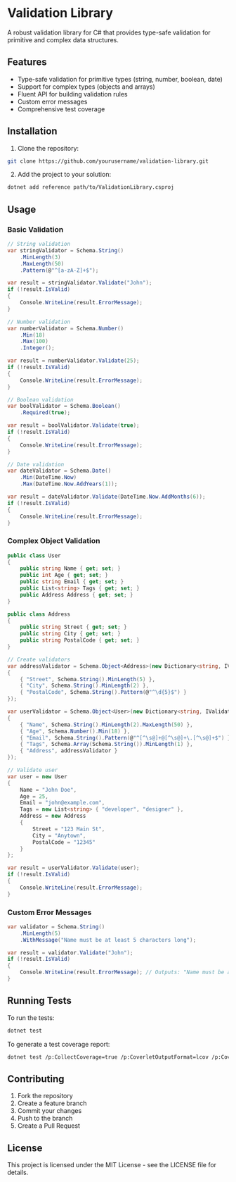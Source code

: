 # Validation Library

A robust validation library for C# that provides type-safe validation for primitive and complex data structures.

## Features

- Type-safe validation for primitive types (string, number, boolean, date)
- Support for complex types (objects and arrays)
- Fluent API for building validation rules
- Custom error messages
- Comprehensive test coverage

## Installation

1. Clone the repository:
```bash
git clone https://github.com/yourusername/validation-library.git
```

2. Add the project to your solution:
```bash
dotnet add reference path/to/ValidationLibrary.csproj
```

## Usage

### Basic Validation

```csharp
// String validation
var stringValidator = Schema.String()
    .MinLength(3)
    .MaxLength(50)
    .Pattern(@"^[a-zA-Z]+$");

var result = stringValidator.Validate("John");
if (!result.IsValid)
{
    Console.WriteLine(result.ErrorMessage);
}

// Number validation
var numberValidator = Schema.Number()
    .Min(18)
    .Max(100)
    .Integer();

var result = numberValidator.Validate(25);
if (!result.IsValid)
{
    Console.WriteLine(result.ErrorMessage);
}

// Boolean validation
var boolValidator = Schema.Boolean()
    .Required(true);

var result = boolValidator.Validate(true);
if (!result.IsValid)
{
    Console.WriteLine(result.ErrorMessage);
}

// Date validation
var dateValidator = Schema.Date()
    .Min(DateTime.Now)
    .Max(DateTime.Now.AddYears(1));

var result = dateValidator.Validate(DateTime.Now.AddMonths(6));
if (!result.IsValid)
{
    Console.WriteLine(result.ErrorMessage);
}
```

### Complex Object Validation

```csharp
public class User
{
    public string Name { get; set; }
    public int Age { get; set; }
    public string Email { get; set; }
    public List<string> Tags { get; set; }
    public Address Address { get; set; }
}

public class Address
{
    public string Street { get; set; }
    public string City { get; set; }
    public string PostalCode { get; set; }
}

// Create validators
var addressValidator = Schema.Object<Address>(new Dictionary<string, IValidator<object>>
{
    { "Street", Schema.String().MinLength(5) },
    { "City", Schema.String().MinLength(2) },
    { "PostalCode", Schema.String().Pattern(@"^\d{5}$") }
});

var userValidator = Schema.Object<User>(new Dictionary<string, IValidator<object>>
{
    { "Name", Schema.String().MinLength(2).MaxLength(50) },
    { "Age", Schema.Number().Min(18) },
    { "Email", Schema.String().Pattern(@"^[^\s@]+@[^\s@]+\.[^\s@]+$") },
    { "Tags", Schema.Array(Schema.String()).MinLength(1) },
    { "Address", addressValidator }
});

// Validate user
var user = new User
{
    Name = "John Doe",
    Age = 25,
    Email = "john@example.com",
    Tags = new List<string> { "developer", "designer" },
    Address = new Address
    {
        Street = "123 Main St",
        City = "Anytown",
        PostalCode = "12345"
    }
};

var result = userValidator.Validate(user);
if (!result.IsValid)
{
    Console.WriteLine(result.ErrorMessage);
}
```

### Custom Error Messages

```csharp
var validator = Schema.String()
    .MinLength(5)
    .WithMessage("Name must be at least 5 characters long");

var result = validator.Validate("John");
if (!result.IsValid)
{
    Console.WriteLine(result.ErrorMessage); // Outputs: "Name must be at least 5 characters long"
}
```

## Running Tests

To run the tests:

```bash
dotnet test
```

To generate a test coverage report:

```bash
dotnet test /p:CollectCoverage=true /p:CoverletOutputFormat=lcov /p:CoverletOutput=./lcov.info
```

## Contributing

1. Fork the repository
2. Create a feature branch
3. Commit your changes
4. Push to the branch
5. Create a Pull Request

## License

This project is licensed under the MIT License - see the LICENSE file for details. 